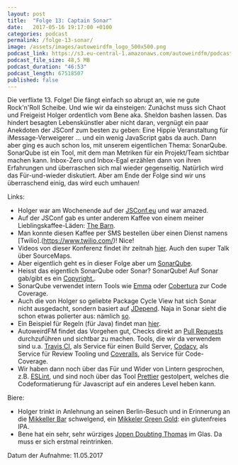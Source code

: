 ```yaml
---
layout: post
title:  "Folge 13: Captain Sonar"
date:   2017-05-16 19:17:00 +0100
categories: podcast
permalink: /folge-13-sonar/
image: /assets/images/autoweirdfm_logo_500x500.png
podcast_link: https://s3.eu-central-1.amazonaws.com/autoweirdfm/podcasts/folge-13-sonar.mp3
podcast_file_size: 48,5 MB
podcast_duration: "46:53"
podcast_length: 67518507
published: false
---
```

Die verflixte 13. Folge! Die fängt einfach so abrupt an, wie ne gute Rock'n'Roll Scheibe. Und wie wir da einsteigen: Zunächst muss sich Chaot und Freigeist Holger ordentlich vom Bene aka. Sheldon bashen lassen. Das hindert besagten Lebenskünstler aber nicht daran, vergnügt ein paar Anekdoten der JSConf zum besten zu geben: Eine Hippie Veranstaltung für iMessage-Verweigerer ... und ein wenig JavaScript gabs da auch.
Dann aber ging es auch schon los, mit unserem eigentlichen Thema: SonarQube. SonarQube ist ein Tool, mit dem man Metriken für ein Projekt/Team sichtbar machen kann. Inbox-Zero und Inbox-Egal erzählen dann von ihren Erfahrungen und überraschen sich mal wieder gegenseitig. Natürlich wird das Für-und-wieder diskutiert. Aber am Ende der Folge sind wir uns überraschend einig, das wird euch umhauen!

Links:

- Holger war am Wochenende auf der [JSConf.eu](http://www.jsconf.eu) und war amazed.
- Auf der JSConf gab es unter anderem Kaffee von einem meiner Lieblingskaffee-Läden: [The Barn](https://thebarn.de/).
- Man konnte diesen Kaffee per SMS bestellen über einen Dienst namens [Twilio].(https://www.twilio.com/)! Nice!
- Videos von dieser Konferenz findet ihr zeitnah [hier](https://www.youtube.com/user/jsconfeu/featured). Auch den super Talk über SourceMaps.
- Aber eigentlich geht es in dieser Folge aber um [SonarQube](https://www.sonarqube.org/).
- Heisst das eigentlich SonarQube oder Sonar? SonarQube! Auf Sonar gab/gibt es ein [Copyright.](http://sonarqube-archive.15.x6.nabble.com/SONAR-is-becoming-SONARQUBE-td5010134.html).
- SonarQube verwendet intern Tools wie [Emma](http://emma.sourceforge.net/) oder [Cobertura](http://cobertura.github.io/cobertura/) zur Code Coverage.
- Auch die von Holger so geliebte Package Cycle View hat sich Sonar nicht ausgedacht, sondern basiert auf [JDepend](https://github.com/clarkware/jdepend). Naja in Sonar sieht die schon etwas polierter aus: nämlich [so]( https://blog.sonarsource.com/fight-back-design-erosion-by-breaking-cycles-with-sonar/).
- Ein Beispiel für Regeln (für Java) findet man [hier](https://www.sonarsource.com/why-us/products/codeanalyzers/sonarjava/rules.html).
- AutoweirdFM findet das Vorgehen gut, Checks direkt an [Pull Requests](https://help.github.com/articles/about-pull-requests/) durchzuführen und sichtbar zu machen. Tools, die wir da verwendem sind u.a. [Travis CI](https://travis-ci.org/), als Service für einen Build Server, [Codacy](https://www.codacy.com/), als Service für Review Tooling und [Coveralls](https://coveralls.io/), als Service für Code-Coverage.
- Wir haben dann noch über das Für und Wider von Lintern gesprochen, z.B. [ESLint](http://eslint.org/), und sind noch über das Tool [Prettier](https://github.com/prettier/prettier) gestolpert, welches die Codeformatierung für Javascript auf ein anderes Level heben kann.

Biere:

- Holger trinkt in Anlehnung an seinen Berlin-Besuch und in Erinnerung an die [Mikkeller Bar](http://mikkeller.dk/location/mikkeller-berlin/) schwelgend, ein [Mikkeler Green Gold](https://untappd.com/b/mikkeller-green-gold/10137): ein glutenfreies IPA.
- Bene hat ein sehr, sehr würziges [Jopen Doubting Thomas](https://untappd.com/b/jopen-ongelovige-thomas/51244) im Glas. Da muss er sich erstmal reintrinken.

Datum der Aufnahme: 11.05.2017

